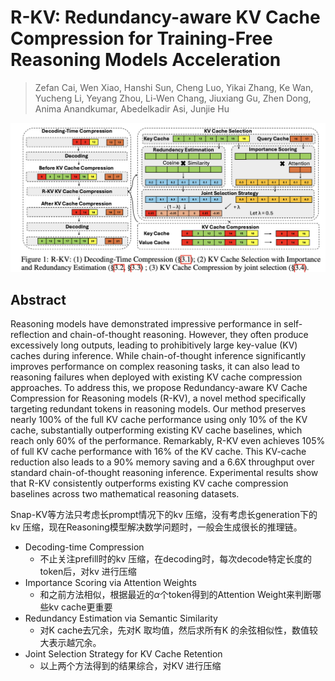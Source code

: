 # R-KV: Redundancy-aware KV Cache Compression for Training-Free Reasoning Models Acceleration

> Zefan Cai, Wen Xiao, Hanshi Sun, Cheng Luo, Yikai Zhang, Ke Wan, Yucheng Li, Yeyang Zhou, Li-Wen Chang, Jiuxiang Gu, Zhen Dong, Anima Anandkumar, Abedelkadir Asi, Junjie Hu

<p align="center">
<img src="fig1.png" width="600" title="blank">
</p>

## Abstract

Reasoning models have demonstrated impressive performance in self-reflection
and chain-of-thought reasoning. However, they often produce excessively long
outputs, leading to prohibitively large key-value (KV) caches during inference.
While chain-of-thought inference significantly improves performance on complex
reasoning tasks, it can also lead to reasoning failures when deployed with
existing KV cache compression approaches. To address this, we propose
Redundancy-aware KV Cache Compression for Reasoning models (R-KV), a novel
method specifically targeting redundant tokens in reasoning models. Our method
preserves nearly 100% of the full KV cache performance using only 10% of the KV
cache, substantially outperforming existing KV cache baselines, which reach
only 60% of the performance. Remarkably, R-KV even achieves 105% of full KV
cache performance with 16% of the KV cache. This KV-cache reduction also leads
to a 90% memory saving and a 6.6X throughput over standard chain-of-thought
reasoning inference. Experimental results show that R-KV consistently
outperforms existing KV cache compression baselines across two mathematical
reasoning datasets.

Snap-KV等方法只考虑长prompt情况下的kv 压缩，没有考虑长generation下的kv 压缩，现在Reasoning模型解决数学问题时，一般会生成很长的推理链。

- Decoding-time Compression
  - 不止关注prefill时的kv 压缩，在decoding时，每次decode特定长度的token后，对kv 进行压缩
- Importance Scoring via Attention Weights
  - 和之前方法相似，根据最近的$\alpha$个token得到的Attention Weight来判断哪些kv cache更重要
- Redundancy Estimation via Semantic Similarity
  - 对K cache去冗余，先对K 取均值，然后求所有K 的余弦相似性，数值较大表示越冗余。
- Joint Selection Strategy for KV Cache Retention
  - 以上两个方法得到的结果综合，对KV 进行压缩